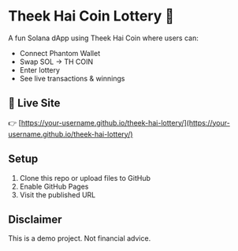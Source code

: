 # Theek Hai Coin Lottery 🎉

A fun Solana dApp using Theek Hai Coin where users can:
- Connect Phantom Wallet
- Swap SOL → TH COIN
- Enter lottery
- See live transactions & winnings

## 🚀 Live Site
👉 [https://your-username.github.io/theek-hai-lottery/](https://your-username.github.io/theek-hai-lottery/)

## Setup
1. Clone this repo or upload files to GitHub
2. Enable GitHub Pages
3. Visit the published URL

## Disclaimer
This is a demo project. Not financial advice.